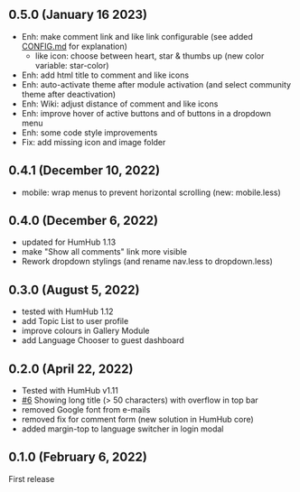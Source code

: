 ## 0.5.0 (January 16 2023)
- Enh: make comment link and like link configurable (see added [CONFIG.md](CONFIG.md) for explanation)
  - like icon: choose between heart, star & thumbs up (new color variable: star-color)
- Enh: add html title to comment and like icons
- Enh: auto-activate theme after module activation (and select community theme after deactivation)
- Enh: Wiki: adjust distance of comment and like icons
- Enh: improve hover of active buttons and of buttons in a dropdown menu
- Enh: some code style improvements
- Fix: add missing icon and image folder

## 0.4.1 (December 10, 2022)
- mobile: wrap menus to prevent horizontal scrolling (new: mobile.less)

## 0.4.0 (December 6, 2022)
- updated for HumHub 1.13
- make "Show all comments" link more visible
- Rework dropdown stylings (and rename nav.less to dropdown.less)

## 0.3.0 (August 5, 2022)
- tested with HumHub 1.12
- add Topic List to user profile
- improve colours in Gallery Module
- add Language Chooser to guest dashboard

## 0.2.0 (April 22, 2022)
- Tested with HumHub v1.11
- [#6](https://github.com/felixhahnweilheim/humhub-themes-orange/pull/6) Showing long title (> 50 characters) with overflow in top bar
- removed Google font from e-mails
- removed fix for comment form (new solution in HumHub core)
- added margin-top to language switcher in login modal

## 0.1.0 (February 6, 2022)
First release
